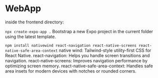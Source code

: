 # WebApp

inside the frontend directory: 

`npx create-expo-app .`
Bootstrap a new Expo project in the current folder using the latest template.

`npm install nativewind react-navigation react-native-screens react-native-safe-area-context`
native wind: Tailwind-style utility-first CSS for React Native.
react-navigation: Helps you handle screen transitions and navigation.
react-native-screens: Improves navigation performance by optimizing screen memory.
react-native-safe-area-context: Handles safe area insets for modern devices with notches or rounded corners.

